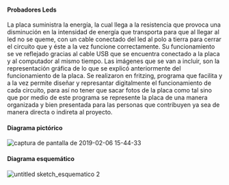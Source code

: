 #### Probadores Leds
La placa suministra la energía, la cual llega a la resistencia que provoca una disminución en la intensidad de energía que transporta para que al llegar al led no se queme, con un cable conectado del led al polo a tierra para cerrar el circuito que y éste a la vez funcione correctamente. Su funcionamiento se ve reflejado gracias al cable USB que se encuentra conectado a la placa y al computador al mismo tiempo. Las imágenes que se van a incluir, son la representación gráfica de lo que se explicó anteriormente del funcionamiento de la placa. Se realizaron en fritzing, programa que facilita y a la vez permite diseñar y represantar digitalmente el funcionamiento de cada circuito, para así no tener que sacar fotos de la placa como tal sino que por medio de este programa se represente la placa de una manera organizada y bien presentada para las personas que contribuyen ya sea de manera directa o indireta al proyecto.

#### Diagrama pictórico
![captura de pantalla de 2019-02-06 15-44-33](https://user-images.githubusercontent.com/47117506/52674438-90a15900-2ef1-11e9-9faf-0a68fa3c2bc5.png)

#### Diagrama esquemático
![untitled sketch_esquematico 2](https://user-images.githubusercontent.com/47117506/52675527-225e9580-2ef5-11e9-8e3f-e2e121b4d005.png)
